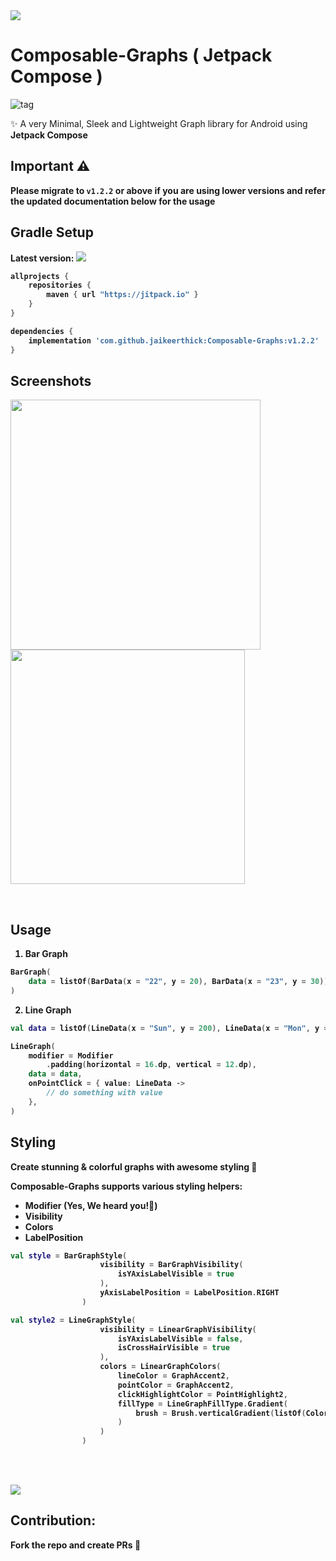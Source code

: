 <img src="https://github.com/jaikeerthick/Composable-Graphs/blob/58cf7ca20b465bdf6539d633c331f814e1a8fa0f/Composable-Graphs-Poster.jpg">

# Composable-Graphs ( Jetpack Compose )
![tag](https://img.shields.io/github/license/jaikeerthick/Composable-Graphs)

✨ A very Minimal, Sleek and Lightweight Graph library for Android using <b>Jetpack Compose<b/>

## Important ⚠️
Please migrate to ```v1.2.2``` or above if you are using lower versions and refer the updated documentation below for the usage

## Gradle Setup
Latest version: [![](https://jitpack.io/v/jaikeerthick/Composable-Graphs.svg)](https://jitpack.io/#jaikeerthick/Composable-Graphs)

```gradle
allprojects {
    repositories {
        maven { url "https://jitpack.io" }
    }
}

dependencies {
    implementation 'com.github.jaikeerthick:Composable-Graphs:v1.2.2'
}
```

## Screenshots

<p>
<img width="400px" src="https://raw.githubusercontent.com/jaikeerthick/Composable-Graphs/master/screenshot_1.png" />
<img width="375px" src="https://raw.githubusercontent.com/jaikeerthick/Composable-Graphs/master/screenshot_2.png" />
<p/>
<br/>


## Usage

1. Bar Graph

```kotlin
BarGraph(
    data = listOf(BarData(x = "22", y = 20), BarData(x = "23", y = 30)),
)
```

2. Line Graph

```kotlin
val data = listOf(LineData(x = "Sun", y = 200), LineData(x = "Mon", y = 40))

LineGraph(
    modifier = Modifier
        .padding(horizontal = 16.dp, vertical = 12.dp),
    data = data,
    onPointClick = { value: LineData ->
        // do something with value
    },
)
```

## Styling

Create stunning & colorful graphs with awesome styling 🎨

Composable-Graphs supports various styling helpers:

- Modifier (Yes, We heard you!💬)
- Visibility
- Colors
- LabelPosition

``` kotlin
val style = BarGraphStyle(
                    visibility = BarGraphVisibility(
                        isYAxisLabelVisible = true
                    ),
                    yAxisLabelPosition = LabelPosition.RIGHT
                )

val style2 = LineGraphStyle(
                    visibility = LinearGraphVisibility(
                        isYAxisLabelVisible = false,
                        isCrossHairVisible = true
                    ),
                    colors = LinearGraphColors(
                        lineColor = GraphAccent2,
                        pointColor = GraphAccent2,
                        clickHighlightColor = PointHighlight2,
                        fillType = LineGraphFillType.Gradient(
                            brush = Brush.verticalGradient(listOf(Color.Green, Color.Yellow))
                        )
                    )
                )
````


<br/>
<br/>

![](https://forthebadge.com/images/badges/built-with-love.svg)

## Contribution:
Fork the repo and create PRs 🦄

